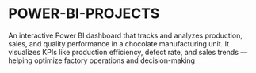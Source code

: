 # POWER-BI-PROJECTS
An interactive Power BI dashboard that tracks and analyzes production, sales, and quality performance in a chocolate manufacturing unit. It visualizes KPIs like production efficiency, defect rate, and sales trends — helping optimize factory operations and decision-making

